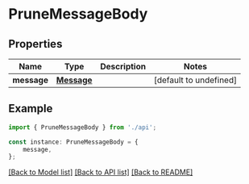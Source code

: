 # PruneMessageBody


## Properties

Name | Type | Description | Notes
------------ | ------------- | ------------- | -------------
**message** | [**Message**](Message.md) |  | [default to undefined]

## Example

```typescript
import { PruneMessageBody } from './api';

const instance: PruneMessageBody = {
    message,
};
```

[[Back to Model list]](../README.md#documentation-for-models) [[Back to API list]](../README.md#documentation-for-api-endpoints) [[Back to README]](../README.md)

